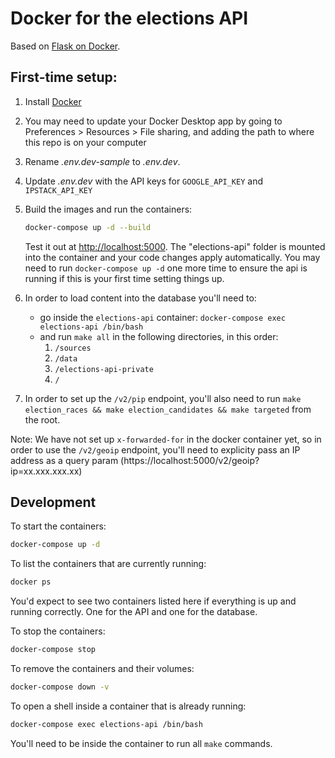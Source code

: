 # Docker for the elections API

Based on [Flask on Docker](https://github.com/testdrivenio/flask-on-docker).

## First-time setup:

1. Install [Docker](https://download.docker.com/mac/stable/Docker.dmg)
1. You may need to update your Docker Desktop app by going to Preferences > Resources > File sharing, and adding the path to where this repo is on your computer
1. Rename *.env.dev-sample* to *.env.dev*.
1. Update *.env.dev* with the API keys for `GOOGLE_API_KEY` and `IPSTACK_API_KEY`
1. Build the images and run the containers:

    ```sh
    docker-compose up -d --build
    ```

    Test it out at [http://localhost:5000](http://localhost:5000). The "elections-api" folder is mounted into the container and your code changes apply automatically. You may need to run `docker-compose up -d` one more time to ensure the api is running if this is your first time setting things up. 
1. In order to load content into the database you'll need to:
    - go inside the `elections-api` container: `docker-compose exec elections-api /bin/bash`
    - and run `make all` in the following directories, in this order:
        1. `/sources`
        1. `/data`
        1. `/elections-api-private`
        1. `/`
1. In order to set up the `/v2/pip` endpoint, you'll also need to run `make election_races && make election_candidates && make targeted` from the root. 

Note: We have not set up `x-forwarded-for` in the docker container yet, so in order to use the `/v2/geoip` endpoint, you'll need to explicity pass an IP address as a query param (https://localhost:5000/v2/geoip?ip=xx.xxx.xxx.xx)
    
## Development
To start the containers:
```sh
docker-compose up -d
```

To list the containers that are currently running:
```sh
docker ps
```
You'd expect to see two containers listed here if everything is up and running correctly. One for the API and one for the database.

To stop the containers:
```sh
docker-compose stop
```

To remove the containers and their volumes:
```sh
docker-compose down -v
```

To open a shell inside a container that is already running:
```sh
docker-compose exec elections-api /bin/bash
```
You'll need to be inside the container to run all `make` commands.